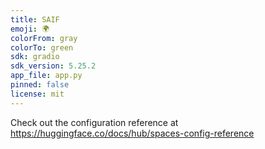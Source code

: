 ```yaml
---
title: SAIF
emoji: 🌍
colorFrom: gray
colorTo: green
sdk: gradio
sdk_version: 5.25.2
app_file: app.py
pinned: false
license: mit
---
```


Check out the configuration reference at https://huggingface.co/docs/hub/spaces-config-reference
